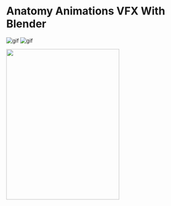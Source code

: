 # Anatomy Animations VFX With Blender

![gif](https://github.com/Ladydiana/AnatomyAnimationsVFX/blob/main/SampleGifs/Body.gif)
![gif](https://github.com/Ladydiana/AnatomyAnimationsVFX/blob/main/SampleGifs/Body1.gif)


<img src="https://github.com/Ladydiana/AnatomyAnimationsVFX/blob/main/SampleGifs/Body.gif" width="300" height="400">
